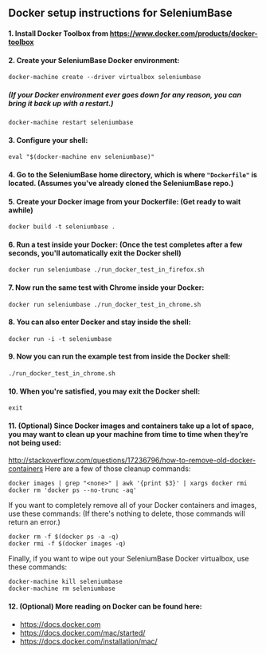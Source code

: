 ## Docker setup instructions for SeleniumBase

#### 1. Install Docker Toolbox from https://www.docker.com/products/docker-toolbox

#### 2. Create your SeleniumBase Docker environment:

    docker-machine create --driver virtualbox seleniumbase

##### (If your Docker environment ever goes down for any reason, you can bring it back up with a restart.)

    docker-machine restart seleniumbase

#### 3. Configure your shell:

    eval "$(docker-machine env seleniumbase)"

#### 4. Go to the SeleniumBase home directory, which is where ``"Dockerfile"`` is located. (Assumes you've already cloned the SeleniumBase repo.)

#### 5. Create your Docker image from your Dockerfile: (Get ready to wait awhile)

    docker build -t seleniumbase .

#### 6. Run a test inside your Docker: (Once the test completes after a few seconds, you'll automatically exit the Docker shell)

    docker run seleniumbase ./run_docker_test_in_firefox.sh

#### 7. Now run the same test with Chrome inside your Docker:

    docker run seleniumbase ./run_docker_test_in_chrome.sh

#### 8. You can also enter Docker and stay inside the shell:

    docker run -i -t seleniumbase

#### 9. Now you can run the example test from inside the Docker shell:

    ./run_docker_test_in_chrome.sh

#### 10. When you're satisfied, you may exit the Docker shell:

    exit

#### 11. (Optional) Since Docker images and containers take up a lot of space, you may want to clean up your machine from time to time when they’re not being used:
http://stackoverflow.com/questions/17236796/how-to-remove-old-docker-containers
Here are a few of those cleanup commands:

    docker images | grep "<none>" | awk '{print $3}' | xargs docker rmi
    docker rm 'docker ps --no-trunc -aq'

If you want to completely remove all of your Docker containers and images, use these commands: (If there's nothing to delete, those commands will return an error.)

    docker rm -f $(docker ps -a -q)
    docker rmi -f $(docker images -q)

Finally, if you want to wipe out your SeleniumBase Docker virtualbox, use these commands:

    docker-machine kill seleniumbase
    docker-machine rm seleniumbase

#### 12. (Optional) More reading on Docker can be found here:
* https://docs.docker.com
* https://docs.docker.com/mac/started/
* https://docs.docker.com/installation/mac/
